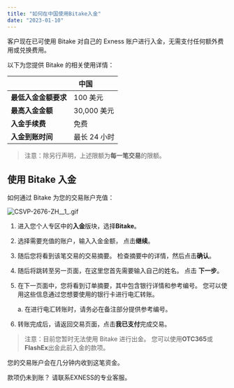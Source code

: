 ```yaml
---
title: "如何在中国使用Bitake入金"
date: "2023-01-10"
---
```


客户现在已可使用 Bitake 对自己的 Exness 账户进行入金，无需支付任何额外费用或兑换费用。

以下为您提供 Bitake 的相关使用详情：

|   | **中国**          |
| --- | --- |
| **最低入金金额要求** | 100 美元 |
| **最高入金金额** | 30,000 美元 |
| **入金手续费** | 免费 |
| **入金到账时间** | 最长 24 小时 |

> 注意：除另行声明，上述限额为**每一笔交易**的限额。

## 使用 Bitake 入金

如何通过 Bitake 为您的交易账户充值：

![CSVP-2676-ZH__1_.gif](https://testingcf.jsdelivr.net/gh/jarlin8/OSS@main/exhelp/CSVP-2676-ZH__1_.gif)

1. 进入您个人专区中的**入金**版块，选择**Bitake**。
2. 选择需要充值的账户，输入入金金额， 点击**继续**。
3. 随后您将看到该笔交易的交易摘要。 检查摘要中的详情，然后点击**确认**。
4. 随后将跳转至另一页面，在这里您首先需要输入自己的姓名。 点击 **下一步**。
5. 在下一页面中，您将看到订单摘要，其中包含银行详情和参考编号。 您可以使用这些信息通过您想要使用的银行卡进行电汇转账。
    
    a. 在进行电汇转账时，请务必在备注部分提供参考编号。
    
6. 转账完成后，请返回交易页面，点击**我已支付**完成交易。

> 注意：目前您暂时无法使用 Bitake 进行出金。 您可以使用**OTC365**或**FlashEx**出金此前入金的款项。

您的交易账户会在几分钟内收到这笔资金。

款项仍未到账？ 请联系EXNESS的专业客服。
